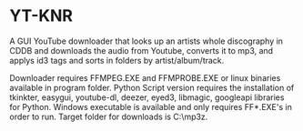 # YT-KNR
A GUI YouTube downloader that looks up an artists whole discography in CDDB and downloads the audio from Youtube, converts it to mp3, and applys id3 tags and sorts in folders by artist/album/track.

Downloader requires FFMPEG.EXE and FFMPROBE.EXE or linux binaries available in program folder.
Python Script version requires the installation of tkinkter, easygui, youtube-dl, deezer, eyed3, libmagic, googleapi libraries for Python.
Windows executable is available and only requires FF*.EXE's in order to run.
Target folder for downloads is C:\mp3z.

